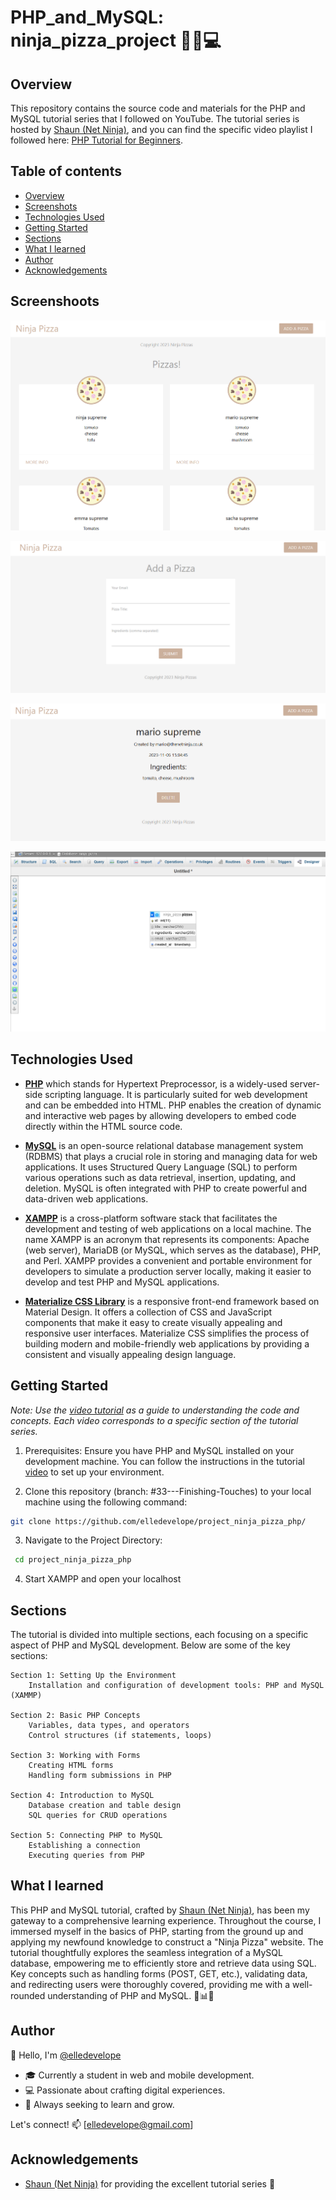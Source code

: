 # PHP_and_MySQL: ninja_pizza_project 🍕🥷💻

## Overview

This repository contains the source code and materials for the PHP and MySQL tutorial series that I followed on YouTube. The tutorial series is hosted by [Shaun (Net Ninja)](https://github.com/iamshaunjp), and you can find the specific video playlist I followed here: [PHP Tutorial for Beginners](https://www.youtube.com/playlist?list=PL4cUxeGkcC9gksOX3Kd9KPo-O68ncT05o).


## Table of contents

- [Overview](#overview)
- [Screenshots](#screenshots)
- [Technologies Used](#technologies-used)
- [Getting Started](#getting-started)
- [Sections](#sections)
- [What I learned](#what-i-learned)
- [Author](#author)
- [Acknowledgements](#acknowledgements)


## Screenshoots

![Design preview: main page Ninja pizza](/img/screenshoots/ninja-pizza-main-page.png)

![Design preview: add new pizza page Ninja pizza](/img/screenshoots/ninja-pizza-add-page.png)

![Design preview: details page Ninja pizza](/img/screenshoots/ninja-pizza-details-page.png)

![Design preview: data bade Ninja pizza](/img/screenshoots/ninja-pizza-db.png)


## Technologies Used

- **[PHP](https://www.php.net/)**  which stands for Hypertext Preprocessor, is a widely-used server-side scripting language. It is particularly suited for web development and can be embedded into HTML. PHP enables the creation of dynamic and interactive web pages by allowing developers to embed code directly within the HTML source code.

- **[MySQL](https://www.mysql.com/)** is an open-source relational database management system (RDBMS) that plays a crucial role in storing and managing data for web applications. It uses Structured Query Language (SQL) to perform various operations such as data retrieval, insertion, updating, and deletion. MySQL is often integrated with PHP to create powerful and data-driven web applications.

- **[XAMPP](https://www.apachefriends.org/download.html)** is a cross-platform software stack that facilitates the development and testing of web applications on a local machine. The name XAMPP is an acronym that represents its components: Apache (web server), MariaDB (or MySQL, which serves as the database), PHP, and Perl. XAMPP provides a convenient and portable environment for developers to simulate a production server locally, making it easier to develop and test PHP and MySQL applications.

- **[Materialize CSS Library](https://materializecss.com/)** is a responsive front-end framework based on Material Design. It offers a collection of CSS and JavaScript components that make it easy to create visually appealing and responsive user interfaces. Materialize CSS simplifies the process of building modern and mobile-friendly web applications by providing a consistent and visually appealing design language.


## Getting Started

_Note: Use the [video tutorial](https://www.youtube.com/playlist?list=PL4cUxeGkcC9gksOX3Kd9KPo-O68ncT05o) as a guide to understanding the code and concepts. Each video corresponds to a specific section of the tutorial series._

1. Prerequisites: 
Ensure you have PHP and MySQL installed on your development machine. You can follow the instructions in the tutorial [video](https://www.youtube.com/watch?v=3B-CnezwEeo&list=PL4cUxeGkcC9gksOX3Kd9KPo-O68ncT05o&index=2) to set up your environment.

2. Clone this repository (branch: #33---Finishing-Touches) to your local machine using the following command:
```bash
git clone https://github.com/elledevelope/project_ninja_pizza_php/
```

3. Navigate to the Project Directory:

``` bash
 cd project_ninja_pizza_php
```
4. Start XAMPP and open your localhost


## Sections

The tutorial is divided into multiple sections, each focusing on a specific aspect of PHP and MySQL development. Below are some of the key sections:

    Section 1: Setting Up the Environment
        Installation and configuration of development tools: PHP and MySQL (XAMMP)

    Section 2: Basic PHP Concepts
        Variables, data types, and operators
        Control structures (if statements, loops)

    Section 3: Working with Forms
        Creating HTML forms
        Handling form submissions in PHP

    Section 4: Introduction to MySQL
        Database creation and table design
        SQL queries for CRUD operations

    Section 5: Connecting PHP to MySQL
        Establishing a connection
        Executing queries from PHP


## What I learned
This PHP and MySQL tutorial, crafted by [Shaun (Net Ninja)](@https://github.com/iamshaunjp), has been my gateway to a comprehensive learning experience. Throughout the course, I immersed myself in the basics of PHP, starting from the ground up and applying my newfound knowledge to construct a "Ninja Pizza" website. The tutorial thoughtfully explores the seamless integration of a MySQL database, empowering me to efficiently store and retrieve data using SQL. Key concepts such as handling forms (POST, GET, etc.), validating data, and redirecting users were thoroughly covered, providing me with a well-rounded understanding of PHP and MySQL. 🍕📊💡


## Author

👋 Hello, I'm [@elledevelope](https://github.com/elledevelope/)

- 🎓 Currently a student in web and mobile development.
- 💻 Passionate about crafting digital experiences.
- 🌱 Always seeking to learn and grow.

Let's connect! 📫 [elledevelope@gmail.com]


## Acknowledgements

 - [Shaun (Net Ninja)](@https://github.com/iamshaunjp) for providing the excellent tutorial series 🙌